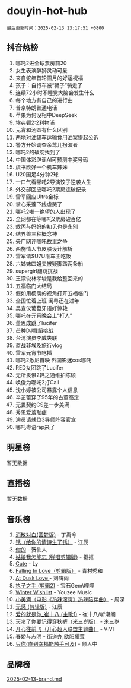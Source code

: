 # douyin-hot-hub

`最后更新时间：2025-02-13 13:17:51 +0800`

## 抖音热榜

1. 哪吒2进全球票房前20
1. 女生表演醉狮灵动可爱
1. 来自蛇年首轮圆月的好运祝福
1. 孩子：自行车被“狮子”骑走了
1. 连续72小时不睡觉大脑会发生什么
1. 每个地方有自己的进行曲
1. 普京特朗普通电话
1. 苹果为何没相中DeepSeek
1. 埃弗顿2:2利物浦
1. 元宵和汤圆有什么区别
1. 两地对油罐车运输食用油案提起公诉
1. 警方开始调查余莺儿扮演者
1. 哪吒2的破绽找到了
1. 中国体彩辟谣AI可预测中奖号码
1. 虞书欣好一个机车辣妹
1. U20国足4分钟2球
1. 一口气看哪吒2导演饺子逆袭人生
1. 外交部回应哪吒2票房连破纪录
1. 雷军回应Ultra金标
1. 掌心采莲下线虐哭了
1. 哪吒2唯一绝望的人出现了
1. 全网都在等哪吒2票房破百亿
1. 敖丙与妈妈的初见也是永别
1. 结界兽三秒概念神
1. 央广网评哪吒故里之争
1. 西施情人节皮肤设计解析
1. 雷军请SU7U准车主吃饭
1. 六姊妹四姐夫被疑脚踏两条船
1. supergirl翻跳挑战
1. 王濛说林孝埈是我给整回来的
1. 五福临门大结局
1. 假如用杨羡的视角打开五福临门
1. 全国忙着上班 闽粤还在过年
1. 吴宣仪葡萄牙语好惊艳
1. 哪吒在元宵晚会上“打人”
1. 董思成跳了lucifer
1. 芒种DJ舞蹈挑战
1. 台湾演员李威失联
1. 蓝战非埃及旅行vlog
1. 雷军元宵节吃播
1. 哪吒2悉尼首映 外国影迷cos哪吒
1. RED女团跳了Lucifer
1. 无所畏惧2韩之通维护陈硕
1. 唤俊为哪吒2打Call
1. 沈小婷被公司暴露个人信息
1. 辛芷蕾穿了95年的古董高定
1. 无畏契约CS差一步美满
1. 秀恩爱羞耻症
1. 演员请就位3导师阵容官宣
1. 哪吒粤语rap来了

## 明星榜

暂无数据

## 直播榜

暂无数据

## 音乐榜

1. [消散对白(圆梦版)](https://sf5-hl-cdn-tos.douyinstatic.com/obj/tos-cn-ve-2774/og4jB5I5IizzoZVAAAzWgBMAsMDWoArfwBOiFs) - 丁禹兮
1. [锈（给你的情诗生了锈）](https://sf5-hl-cdn-tos.douyinstatic.com/obj/tos-cn-ve-2774/o8a1PBtVqIYbPEGK6e5A4egedVMdm3fCIz6bbE) - 江辰
1. [你的](https://sf5-hl-cdn-tos.douyinstatic.com/obj/tos-cn-ve-2774/oYuIeKf42jB7sEV6B2upMdpYAgfrQWj0FeRegh) - 贺仙人
1. [姑娘我怎能忘 (弹唱剪辑版)](https://sf3-cdn-tos.douyinstatic.com/obj/tos-cn-ve-2774/okamwrBGEMz6illuEofAsMV4yzF5tVWbBiA5AI) - 抠抠
1. [Cute](https://sf5-hl-cdn-tos.douyinstatic.com/obj/tos-cn-ve-2774/o4IbIzHWKAAB4wsS5qMBRiiAlEBGTpQRNfFvuo) - Ly
1. [Falling In Love（剪辑版）](https://sf5-hl-cdn-tos.douyinstatic.com/obj/tos-cn-ve-2774/o8ajpA8zzgBPahbBIO8AcKGBLJezFCRd1wfP9f) - 青村秀和
1. [ At Dusk  Love ](https://sf5-hl-cdn-tos.douyinstatic.com/obj/tos-cn-ve-2774/o8CrpCf5CaYgI4ZrtQgMQAFEfuGqNnRSDQAPBc) - 刘嗨雨
1. [执子之手 (剪辑2)](https://sf5-hl-cdn-tos.douyinstatic.com/obj/tos-cn-ve-2774/oUoZLQjCc31XzqsBnBQUNgeKtYPBcgbFDwtfcu) - 宝石Gem\哩哩
1. [Winter Wishlist](https://sf5-hl-cdn-tos.douyinstatic.com/obj/tos-cn-ve-2774/oIIgUOeamCFCVAzxN6MFRLIBlLGpUqQxeeHrLE) - Youzee Music
1. [小美满（电影《热辣滚烫》热辣陪伴曲）](https://sf5-hl-cdn-tos.douyinstatic.com/obj/tos-cn-ve-2774/o0GAn2lSgfZIDUgtevCGDQYnFg4CwnrBaxbTZL) - 周深
1. [无感 (剪辑版)](https://sf5-hl-cdn-tos.douyinstatic.com/obj/tos-cn-ve-2774/o0eIsUzJBDlQaQFC5OFlgbMEZC1TFYBftOBn6p) - 江辰
1. [爱的就是你_崔十八 (主歌1)](https://sf5-hl-cdn-tos.douyinstatic.com/obj/tos-cn-ve-2774/oI5BO5DhFZ6UTcNCnZaOCBLtZ7WIMQGfgnXf5E) - 崔十八/听潮阁
1. [天冷了你要记得穿秋裤（米三岁版）](https://sf5-hl-cdn-tos.douyinstatic.com/obj/tos-cn-ve-2774/oQlIwVIDWiZ6BQilAorS7MA0AgCkQDvcZAdm1) - 米三岁
1. [开心往前飞（开心超人联盟主题曲）](https://sf5-hl-cdn-tos.douyinstatic.com/obj/tos-cn-ve-2774/9d8fb7c82cf1421fb93a9fe925275e0a) - VIVI
1. [春娇与志明](https://sf5-hl-cdn-tos.douyinstatic.com/obj/tos-cn-ve-2774/e530d8fceb7044b39707d7f9ff54add1) - 街道办,欧阳耀莹
1. [只你(直到幸福能触手可及)](https://sf3-cdn-tos.douyinstatic.com/obj/tos-cn-ve-2774/o0lBkRDzFTeaVSUz3ZZSCBVtZ5DIMQGfgmEAuE) - 颜人中

## 品牌榜

[2025-02-13-brand.md](2025-02-13-brand.md)
